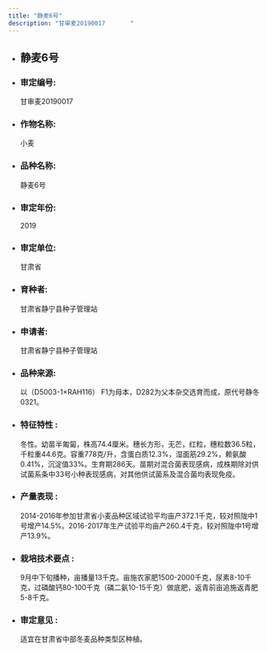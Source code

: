 ```yaml
---
title: "静麦6号"
description: "甘审麦20190017		"
---
```

* ## 静麦6号
* ###  审定编号:  
   甘审麦20190017		

*  ### 作物名称:  
   小麦

*   ###  品种名称: 
    静麦6号

*   ### 审定年份: 
    2019

*   ### 审定单位:  
    甘肃省

*   ### 育种者:  
    甘肃省静宁县种子管理站

*   ### 申请者:  
    甘肃省静宁县种子管理站

*   ### 品种来源:  
    以（D5003-1×RAH116） F1为母本，D282为父本杂交选育而成，原代号静冬0321。

*   ### 特征特性 : 
    冬性。幼苗半匍匐，株高74.4厘米。穗长方形，无芒，红粒，穗粒数36.5粒，千粒重44.6克。容重778克/升，含蛋白质12.3%，湿面筋29.2%，赖氨酸0.41%，沉淀值33%。生育期286天。苗期对混合菌表现感病，成株期除对供试菌系条中33号小种表现感病，对其他供试菌系及混合菌均表现免疫。

*   ### 产量表现 : 
    2014-2016年参加甘肃省小麦品种区域试验平均亩产372.1千克，较对照陇中1号增产14.5%。2016-2017年生产试验平均亩产260.4千克，较对照陇中1号增产13.9%。      

*   ### 栽培技术要点 : 
    9月中下旬播种，亩播量13千克。亩施农家肥1500-2000千克，尿素8-10千克，过磷酸钙80-100千克（磷二氨10-15千克）做底肥，返青前亩追施返青肥5-8千克。

*   ### 审定意见 : 
    适宜在甘肃省中部冬麦品种类型区种植。
